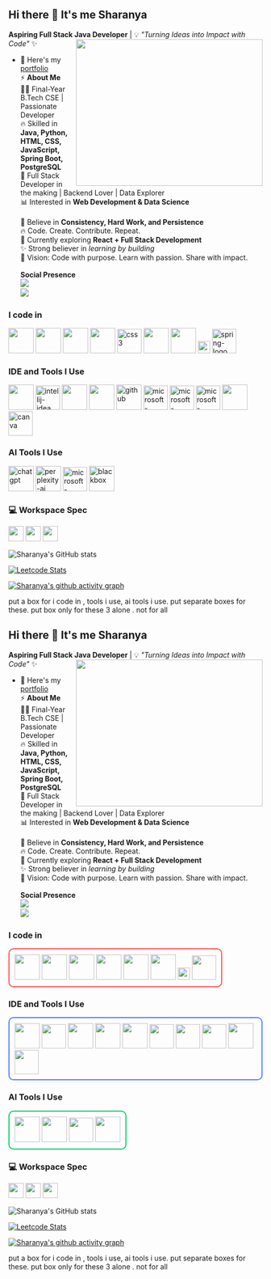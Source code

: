 ## Hi there 👋 It's me Sharanya

**Aspiring Full Stack Java Developer** | 💡 *"Turning Ideas into Impact with Code"* ✨
<img align="right" width="370" height="290" src="https://i.pinimg.com/originals/47/f0/34/47f0342cec72b800463bf003eac1257e.gif">
- 🔭 Here's my [portfolio](https://hareesh.web.app/)                                                 
⚡ **About Me**<br>👩‍💻 Final-Year B.Tech CSE | Passionate Developer <br>🔥 Skilled in **Java, Python, HTML, CSS, JavaScript, Spring Boot, PostgreSQL**<br> 🚀 Full Stack Developer in the making | Backend Lover | Data Explorer <br> 📊 Interested in **Web Development & Data Science** <br><br> 💙 Believe in **Consistency, Hard Work, and Persistence** 
<br>🔥 Code. Create. Contribute. Repeat. <br>🌱 Currently exploring **React + Full Stack Development** <br> ✨ Strong believer in *learning by building* <br> 🎯 Vision: Code with purpose. Learn with passion. Share with impact.<br><br>
**Social Presence**
<br> [<img src="https://img.shields.io/badge/LinkedIn-0077B5?style=for-the-badge&logo=linkedin&logoColor=white" />](https://www.linkedin.com/in/hareesh-r/)<br /> [<img src="https://img.shields.io/badge/-LeetCode-FFA116?style=for-the-badge&logo=LeetCode&logoColor=black" />](https://github.com/Sharanya0305/Sharanya0305/)

### I code in
 <img height="50" width="50" src="https://img.icons8.com/color/48/000000/java-coffee-cup-logo.png" /> <img height="50" width="50" src="https://img.icons8.com/color/48/000000/python.png" /> <img height="50" width="50" src="https://img.icons8.com/color/48/000000/html-5.png" /> <img height="50" width="50" src="https://img.icons8.com/color/48/000000/css3.png" /> <img width="48" height="48" src="https://img.icons8.com/color/48/css3.png" alt="css3"/> <img height="50" width="50" src="https://img.icons8.com/color/48/000000/javascript.png"/> <img height="50" width="50" src="https://img.icons8.com/color/48/000000/react-native.png"/> <img width="24" height="24" src="https://img.icons8.com/external-tal-revivo-color-tal-revivo/24/external-postgre-sql-a-free-and-open-source-relational-database-management-system-logo-color-tal-revivo.png" alt="external-postgre-sql-a-free-and-open-source-relational-database-management-system-logo-color-tal-revivo"/> <img width="48" height="48" src="https://img.icons8.com/color/48/spring-logo.png" alt="spring-logo"/> 

 
### IDE and Tools I Use
<img height="50" width="50" src="https://img.icons8.com/color/48/000000/visual-studio-code-2019.png"/> <img width="48" height="48" src="https://img.icons8.com/color/48/intellij-idea.png" alt="intellij-idea"/> <img height="50" width="50" src="https://img.icons8.com/color/48/000000/pycharm.png"/>  <img height="50" src="https://img.icons8.com/officel/480/null/java-eclipse.png"/> <img width="50" height="50" src="https://img.icons8.com/ios-filled/50/github.png" alt="github"/> <img width="48" height="48" src="https://img.icons8.com/fluency/48/microsoft-excel-2019.png" alt="microsoft-excel-2019"/> <img width="48" height="48" src="https://img.icons8.com/color/48/microsoft-word-2019--v2.png" alt="microsoft-word-2019--v2"/> <img width="48" height="48" src="https://img.icons8.com/fluency/48/microsoft-powerpoint-2019.png" alt="microsoft-powerpoint-2019"/> <img height="50" width="50" src="https://img.icons8.com/color/48/000000/figma--v1.png"/> <img width="48" height="48" src="https://img.icons8.com/fluency/48/canva.png" alt="canva"/>


### AI Tools I Use
<img width="50" height="50" src="https://img.icons8.com/ios/50/chatgpt.png" alt="chatgpt"/> <img width="50" height="50" src="https://img.icons8.com/ios-filled/50/perplexity-ai.png" alt="perplexity-ai"/> <img width="48" height="48" src="https://img.icons8.com/fluency/48/microsoft-copilot.png" alt="microsoft-copilot"/> <img width="50" height="50" src="https://img.icons8.com/ios-filled/50/blackbox.png" alt="blackbox"/> 

### 💻 Workspace Spec
<img height="30" src="https://img.shields.io/badge/Macbook-Pro_M1-ED1C24?style=for-the-badge&logo=apple&logoColor=white"/> <img height="30" src="https://img.shields.io/badge/NVIDIA-GTX1650-76B900?style=for-the-badge&logo=nvidia&logoColor=white"/>  <img height="30" src="https://img.shields.io/badge/AMD-Ryzen_5_4600H-ED1C24?style=for-the-badge&logo=amd&logoColor=white"/> 

![Sharanya's GitHub stats](https://github-readme-stats.vercel.app/api?username=Sharanya0305&show_icons=true&theme=radical)

[![Leetcode Stats](https://leetcard.jacoblin.cool/Sharanya_0305?ext=contest&theme=dark)](https://leetcode.com/Sharanya_0305)

[![Sharanya's github activity graph](https://github-readme-activity-graph.vercel.app/graph?username=Sharanya0305&bg_color=000000&color=ffffff&line=51f565&point=ffffff&area=true&hide_border=true)](https://github.com/ashutosh00710/github-readme-activity-graph)

put a box for i code in , tools i use, ai tools i use. put separate boxes for these. put box only for these 3 alone . not for all

## Hi there 👋 It's me Sharanya

**Aspiring Full Stack Java Developer** | 💡 *"Turning Ideas into Impact with Code"* ✨
<img align="right" width="370" height="290" src="https://i.pinimg.com/originals/47/f0/34/47f0342cec72b800463bf003eac1257e.gif">
- 🔭 Here's my [portfolio](https://hareesh.web.app/)                                                 
⚡ **About Me**<br>👩‍💻 Final-Year B.Tech CSE | Passionate Developer <br>🔥 Skilled in **Java, Python, HTML, CSS, JavaScript, Spring Boot, PostgreSQL**<br> 🚀 Full Stack Developer in the making | Backend Lover | Data Explorer <br> 📊 Interested in **Web Development & Data Science** <br><br> 💙 Believe in **Consistency, Hard Work, and Persistence** 
<br>🔥 Code. Create. Contribute. Repeat. <br>🌱 Currently exploring **React + Full Stack Development** <br> ✨ Strong believer in *learning by building* <br> 🎯 Vision: Code with purpose. Learn with passion. Share with impact.<br><br>
**Social Presence**
<br> [<img src="https://img.shields.io/badge/LinkedIn-0077B5?style=for-the-badge&logo=linkedin&logoColor=white" />](https://www.linkedin.com/in/hareesh-r/)<br /> [<img src="https://img.shields.io/badge/-LeetCode-FFA116?style=for-the-badge&logo=LeetCode&logoColor=black" />](https://github.com/Sharanya0305/Sharanya0305/)

### I code in
<div style="border:2px solid #ff4d4d; border-radius:10px; padding:10px; display:inline-block;">
 <img height="50" width="50" src="https://img.icons8.com/color/48/000000/java-coffee-cup-logo.png" /> 
 <img height="50" width="50" src="https://img.icons8.com/color/48/000000/python.png" /> 
 <img height="50" width="50" src="https://img.icons8.com/color/48/000000/html-5.png" /> 
 <img height="50" width="50" src="https://img.icons8.com/color/48/000000/css3.png" /> 
 <img height="50" width="50" src="https://img.icons8.com/color/48/000000/javascript.png"/> 
 <img height="50" width="50" src="https://img.icons8.com/color/48/000000/react-native.png"/> 
 <img width="24" height="24" src="https://img.icons8.com/external-tal-revivo-color-tal-revivo/24/external-postgre-sql-a-free-and-open-source-relational-database-management-system-logo-color-tal-revivo.png" /> 
 <img width="48" height="48" src="https://img.icons8.com/color/48/spring-logo.png" />
</div>

### IDE and Tools I Use
<div style="border:2px solid #4d79ff; border-radius:10px; padding:10px; display:inline-block;">
 <img height="50" width="50" src="https://img.icons8.com/color/48/000000/visual-studio-code-2019.png"/>
 <img width="48" height="48" src="https://img.icons8.com/color/48/intellij-idea.png" />
 <img height="50" width="50" src="https://img.icons8.com/color/48/000000/pycharm.png"/>  
 <img height="50" src="https://img.icons8.com/officel/480/null/java-eclipse.png"/>
 <img width="50" height="50" src="https://img.icons8.com/ios-filled/50/github.png" />
 <img width="48" height="48" src="https://img.icons8.com/fluency/48/microsoft-excel-2019.png"/>
 <img width="48" height="48" src="https://img.icons8.com/color/48/microsoft-word-2019--v2.png"/>
 <img width="48" height="48" src="https://img.icons8.com/fluency/48/microsoft-powerpoint-2019.png"/>
 <img height="50" width="50" src="https://img.icons8.com/color/48/000000/figma--v1.png"/>
 <img width="48" height="48" src="https://img.icons8.com/fluency/48/canva.png"/>
</div>

### AI Tools I Use
<div style="border:2px solid #00cc66; border-radius:10px; padding:10px; display:inline-block;">
 <img width="50" height="50" src="https://img.icons8.com/ios/50/chatgpt.png"/>
 <img width="50" height="50" src="https://img.icons8.com/ios-filled/50/perplexity-ai.png"/>
 <img width="48" height="48" src="https://img.icons8.com/fluency/48/microsoft-copilot.png"/>
 <img width="50" height="50" src="https://img.icons8.com/ios-filled/50/blackbox.png"/>
</div>

### 💻 Workspace Spec
<img height="30" src="https://img.shields.io/badge/Macbook-Pro_M1-ED1C24?style=for-the-badge&logo=apple&logoColor=white"/> <img height="30" src="https://img.shields.io/badge/NVIDIA-GTX1650-76B900?style=for-the-badge&logo=nvidia&logoColor=white"/>  <img height="30" src="https://img.shields.io/badge/AMD-Ryzen_5_4600H-ED1C24?style=for-the-badge&logo=amd&logoColor=white"/> 

![Sharanya's GitHub stats](https://github-readme-stats.vercel.app/api?username=Sharanya0305&show_icons=true&theme=radical)

[![Leetcode Stats](https://leetcard.jacoblin.cool/Sharanya_0305?ext=contest&theme=dark)](https://leetcode.com/Sharanya_0305)

[![Sharanya's github activity graph](https://github-readme-activity-graph.vercel.app/graph?username=Sharanya0305&bg_color=000000&color=ffffff&line=51f565&point=ffffff&area=true&hide_border=true)](https://github.com/ashutosh00710/github-readme-activity-graph)

put a box for i code in , tools i use, ai tools i use. put separate boxes for these. put box only for these 3 alone . not for all
